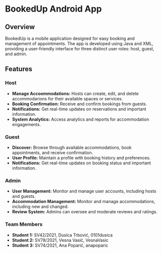 # BookedUp Android App

## Overview
BookedUp is a mobile application designed for easy booking and management of appointments. 
The app is developed using Java and XML, providing a user-friendly interface for three distinct user roles: host, guest, and admin.

## Features

### Host
- **Manage Accoommodations:** Hosts can create, edit, and delete accommodarions for their available spaces or services.
- **Booking Confirmation:** Receive and confirm bookings from guests.
- **Notifications:** Get real-time updates on reservations and important information.
- **System Analytics:** Access analytics and reports for accommodation engagements.

### Guest
- **Discover:** Browse through available accommodations, book appointments, and receive confirmation.
- **User Profile:** Maintain a profile with booking history and preferences.
- **Notifications:** Get real-time updates on booking status and important information.

### Admin
- **User Management:** Monitor and manage user accounts, including hosts and guests.
- **Accommodation Management:** Monitor and manage accommodations, including new and changed.
- **Review System:** Admins can oversee and moderate reviews and ratings.

### Team Members
- **Student 1:** SV42/2021, Dusica Trbović, 0101dusica
- **Student 2:** SV78/2021, Vesna Vasić, VesnaVasic
- **Student 3:** SV74/2021, Ana Poparić, anapoparic
